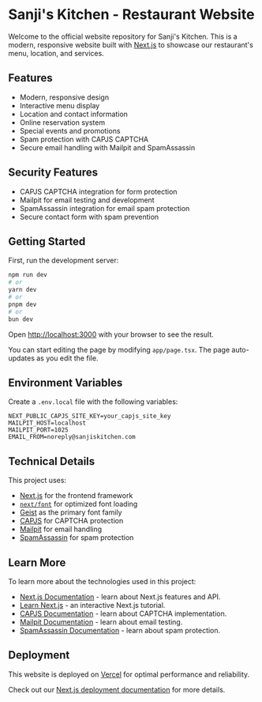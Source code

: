 # Sanji's Kitchen - Restaurant Website

Welcome to the official website repository for Sanji's Kitchen. This is a modern, responsive website built with [Next.js](https://nextjs.org) to showcase our restaurant's menu, location, and services.

## Features

- Modern, responsive design
- Interactive menu display
- Location and contact information
- Online reservation system
- Special events and promotions
- Spam protection with CAPJS CAPTCHA
- Secure email handling with Mailpit and SpamAssassin

## Security Features

- CAPJS CAPTCHA integration for form protection
- Mailpit for email testing and development
- SpamAssassin integration for email spam protection
- Secure contact form with spam prevention

## Getting Started

First, run the development server:

```bash
npm run dev
# or
yarn dev
# or
pnpm dev
# or
bun dev
```

Open [http://localhost:3000](http://localhost:3000) with your browser to see the result.

You can start editing the page by modifying `app/page.tsx`. The page auto-updates as you edit the file.

## Environment Variables

Create a `.env.local` file with the following variables:

```env
NEXT_PUBLIC_CAPJS_SITE_KEY=your_capjs_site_key
MAILPIT_HOST=localhost
MAILPIT_PORT=1025
EMAIL_FROM=noreply@sanjiskitchen.com
```

## Technical Details

This project uses:
- [Next.js](https://nextjs.org) for the frontend framework
- [`next/font`](https://nextjs.org/docs/app/building-your-application/optimizing/fonts) for optimized font loading
- [Geist](https://vercel.com/font) as the primary font family
- [CAPJS](https://cap.js.org) for CAPTCHA protection
- [Mailpit](https://github.com/axllent/mailpit) for email handling
- [SpamAssassin](https://spamassassin.apache.org/) for spam protection

## Learn More

To learn more about the technologies used in this project:

- [Next.js Documentation](https://nextjs.org/docs) - learn about Next.js features and API.
- [Learn Next.js](https://nextjs.org/learn) - an interactive Next.js tutorial.
- [CAPJS Documentation](https://cap.js.org/docs) - learn about CAPTCHA implementation.
- [Mailpit Documentation](https://github.com/axllent/mailpit) - learn about email testing.
- [SpamAssassin Documentation](https://spamassassin.apache.org/documentation.html) - learn about spam protection.

## Deployment

This website is deployed on [Vercel](https://vercel.com) for optimal performance and reliability.

Check out our [Next.js deployment documentation](https://nextjs.org/docs/app/building-your-application/deploying) for more details.
